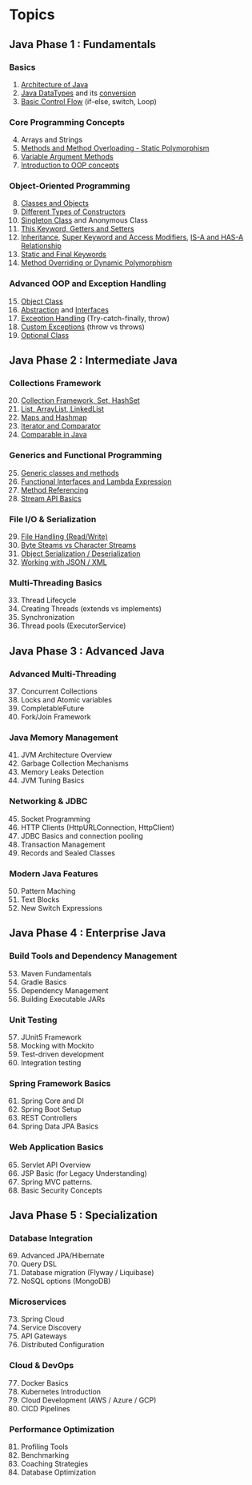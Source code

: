# Topics ### 

## Java Phase 1 : Fundamentals

### Basics

1. [Architecture of Java](./J_00_Java%20Architecture.md)
2. [Java DataTypes](./J_02_0_Datatypes.java) and its [conversion](./J_02_1_DataTypeConversion.java)
3. [Basic Control Flow](./J_03_0_ControlFlowStatements.java) (if-else, switch, Loop)

### Core Programming Concepts

4. Arrays and Strings
5. [Methods and Method Overloading - Static Polymorphism](./J_05_0_MethodOverloading.java)
6. [Variable Argument Methods](./J_06_0_VariableArgumentMethod.java)
7. [Introduction to OOP concepts](./J_07_0_Introduction%20to%20OOPs.md)

### Object-Oriented Programming

8. [Classes and Objects](./J_08_0_ClassInJava.java)
9. [Different Types of Constructors](./J_09_0_DifferentTypesOfConstructors.java)
10. [Singleton Class](./J_10_0_SingletonClass.java) and Anonymous Class
11. [This Keyword, Getters and Setters](./J_11_0_ThisKeywordAndGetterSetters.java)
12. [Inheritance](./J_12_0_Inheritance.java), [Super Keyword and Access Modifiers](./J_12_1_SuperKeywordAndAccessModifier.java), [IS-A and HAS-A Relationship](./J_12_2_IS-A-RelationHAS-A-Relation.md)
13. [Static and Final Keywords](./J_13_0_StaticAndFinal.java)
14. [Method Overriding or Dynamic Polymorphism](./J_14_0_MethodOverriding.java)

### Advanced OOP and Exception Handling

15. [Object Class](./J_15_0_ObjectClass.java)
16. [Abstraction](./J_16_0_AbstractClass.java) and [Interfaces](./J_16_1_Interface.java)
17. [Exception Handling](./J_17_0_ExceptionalHandling.java) (Try-catch-finally, throw)
18. [Custom Exceptions](./J_18_0_CustomException.java) (throw vs throws)
19. [Optional Class](./J_19_0_OptionalClass.java)

## Java Phase 2 : Intermediate Java

### Collections Framework

20. [Collection Framework, Set, HashSet](./J_20_0_CollectionFrameworkAndSet.java)
21. [List, ArrayList, LinkedList](./J_21_0_List.java)
22. [Maps and Hashmap](./J_22_0_Map_Collection.java)
23. [Iterator and Comparator](./J_23_0_IteratorAndComparator.java)
24. [Comparable in Java](./J_24_0_Comparable.java)

### Generics and Functional Programming

25. [Generic classes and methods](./J_25_0_Generic.java)
26. [Functional Interfaces and Lambda Expression](./J_26_0_Functional_Interface_and_Lambda_Expression.java)
27. [Method Referencing](./J_27_0_MethodReferencing.java)
28. [Stream API Basics](./J_28_0_StreamAPI.java)

### File I/O & Serialization

29. [File Handling (Read/Write)](./J_29_1_CreatingTextFile.java)
30. [Byte Steams vs Character Streams](./J_30_0_ByteStream.java)
31. [Object Serialization / Deserialization](./J_31_0_Serialization_Deserialization.java)
32. [Working with JSON / XML](./J_32_1_JSONusingJackson.md)

### Multi-Threading Basics

33. Thread Lifecycle
34. Creating Threads (extends vs implements)
35. Synchronization
36. Thread pools (ExecutorService)

## Java Phase 3 : Advanced Java

### Advanced Multi-Threading

37. Concurrent Collections
38. Locks and Atomic variables
39. CompletableFuture
40. Fork/Join Framework

### Java Memory Management

41. JVM Architecture Overview
42. Garbage Collection Mechanisms
43. Memory Leaks Detection
44. JVM Tuning Basics

### Networking & JDBC

45. Socket Programming
46. HTTP Clients (HttpURLConnection, HttpClient)
47. JDBC Basics and connection pooling
48. Transaction Management
49. Records and Sealed Classes

### Modern Java Features

50. Pattern Maching
51. Text Blocks
52. New Switch Expressions


## Java Phase 4 : Enterprise Java

### Build Tools and Dependency Management

53. Maven Fundamentals
54. Gradle Basics
55. Dependency Management
56. Building Executable JARs

### Unit Testing

57. JUnit5 Framework
58. Mocking with Mockito
59. Test-driven development
60. Integration testing

### Spring Framework Basics

61. Spring Core and DI
62. Spring Boot Setup
63. REST Controllers
64. Spring Data JPA Basics

### Web Application Basics

65. Servlet API Overview
66. JSP Basic (for Legacy Understanding)
67. Spring MVC patterns.
68. Basic Security Concepts


## Java Phase 5 : Specialization

### Database Integration

69. Advanced JPA/Hibernate
70. Query DSL
71. Database migration (Flyway / Liquibase)
72. NoSQL options (MongoDB)

### Microservices
73. Spring Cloud
74. Service Discovery
75. API Gateways
76. Distributed Configuration

### Cloud & DevOps
77. Docker Basics
78. Kubernetes Introduction
79. Cloud Development (AWS / Azure / GCP)
80. CICD Pipelines

### Performance Optimization
81. Profiling Tools
82. Benchmarking
83. Coaching Strategies
84. Database Optimization
